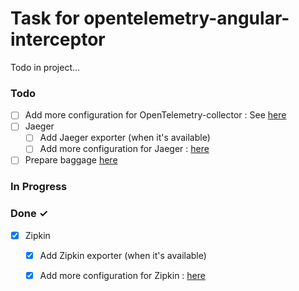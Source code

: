 # Task for opentelemetry-angular-interceptor

Todo in project...

### Todo

- [ ] Add more configuration for OpenTelemetry-collector : See [here](https://github.com/open-telemetry/opentelemetry-js/blob/master/packages/opentelemetry-exporter-collector/src/types.ts)  
- [ ] Jaeger  
  - [ ] Add Jaeger exporter (when it's available)  
  - [ ] Add more configuration for Jaeger : [here](https://github.com/open-telemetry/opentelemetry-js/blob/master/packages/opentelemetry-exporter-jaeger/src/types.ts)  
- [ ] Prepare baggage [here](https://github.com/open-telemetry/opentelemetry-js/tree/master/packages/opentelemetry-core/src/correlation-context)  

### In Progress


### Done ✓

- [x] Zipkin  
  - [x] Add Zipkin exporter (when it's available)  
  - [x] Add more configuration for Zipkin : [here](https://github.com/open-telemetry/opentelemetry-js/blob/master/packages/opentelemetry-exporter-zipkin/src/types.ts)  

